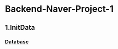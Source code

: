 # Backend-Naver-Project-1
## 1.InitData

### [Database](https://github.com/TieuLang/Backend-Naver-Project-1/blob/master/src/main/java/com/example/demo/config/Config.java)
